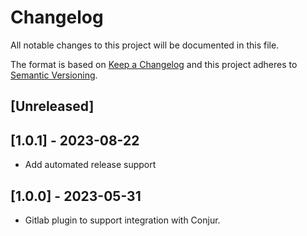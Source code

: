 # Changelog
All notable changes to this project will be documented in this file.

The format is based on [Keep a Changelog](http://keepachangelog.com/en/1.0.0/)
and this project adheres to [Semantic Versioning](http://semver.org/spec/v2.0.0.html).

## [Unreleased]
## [1.0.1] - 2023-08-22
- Add automated release support

## [1.0.0] - 2023-05-31
- Gitlab plugin to support integration with Conjur.
